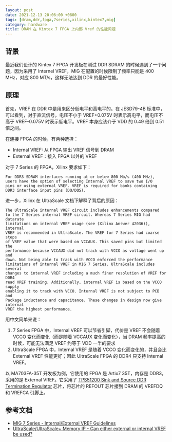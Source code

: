 ```yaml
---
layout: post
date: 2021-12-13 20:06:00 +0800
tags: [dram,ddr,fpga,7series,xilinx,kintex7,mig]
category: hardware
title: DRAM 在 Kintex 7 FPGA 上内部 Vref 的性能问题
---
```


## 背景

最近我们设计的 Kintex 7 FPGA 开发板在测试 DDR SDRAM 的时候遇到了一个问题，因为采用了 Internel VREF，MIG 在配置的时候限制了频率只能是 400 MHz，对应 800 MT/s，这样无法达到 DDR 的最好性能。

## 原理

首先，VREF 在 DDR 中是用来区分低电平和高电平的。在 JESD79-4B 标准中，可以看到，对于直流信号，电压不小于 VREF+0.075V 时表示高电平，而电压不高于 VREF-0.075V 时表示低电平。VREF 本身应该介于 VDD 的 0.49 倍到 0.51 倍之间。

在连接 FPGA 的时候，有两种选择：

- Internal VREF: 从 FPGA 输出 VREF 信号到 DRAM
- External VREF：接入 FPGA 以外的 VREF

对于 7 Series 的 FPGA，Xilinx 要求如下：

	For DDR3 SDRAM interfaces running at or below 800 Mb/s (400 MHz),
	users have the option of selecting Internal VREF to save two I/O
	pins or using external VREF. VREF is required for banks containing
	DDR3 interface input pins (DQ/DQS).

进一步，Xilinx 在 UltraScale 文档下解释了背后的原因：

	The UltraScale internal VREF circuit includes enhancements compared
	to the 7 Series internal VREF circuit. Whereas 7 Series MIG had datarate
	limitations on internal VREF usage (see (Xilinx Answer 42036)), internal
	VREF is recommended in UltraScale. The VREF for 7 Series had coarse steps
	of VREF value that were based on VCCAUX. This saved pins but limited the
	performance because VCCAUX did not track with VCCO as voltage went up and
	down. Not being able to track with VCCO enforced the performance
	limitations of internal VREF in MIG 7 Series. UltraScale includes several
	changes to internal VREF including a much finer resolution of VREF for DDR4
	read VREF training. Additionally, internal VREF is based on the VCCO supply
	enabling it to track with VCCO. Internal VREF is not subject to PCB and
	Package inductance and capacitance. These changes in design now give internal
	VREF the highest performance.

用中文简单来说：

1. 7 Series FPGA 中，Internal VREF 可以节省引脚，代价是 VREF 不会随着 VCCO 变化而变化（而是随着 VCCAUX 变化而变化），当 DRAM 频率提高的时候，可能无法满足 VREF 约等于 VDD 一半的要求
2. UltraScale FPGA 中，Internal VREF 是随着 VCCO 变化而变化的，并且会比 External VREF 性能更好；因此 UltraScale FPGA 的 DDR4 只支持 Internal VREF。

以 MA703FA-35T 开发板为例，它使用的 FPGA 是 Artix7 35T，内存是 DDR3，采用的是 External VREF。它采用了 [TPS51200 Sink and Source DDR Termination Regulator](https://www.ti.com/lit/ds/symlink/tps51200.pdf) 芯片，将芯片的 REFOUT 芯片接到 DRAM 的 VREFDQ 和 VREFCA 引脚上。

## 参考文档

- [MIG 7 Series - Internal/External VREF Guidelines](https://support.xilinx.com/s/article/42036?language=en_US)
- [UltraScale/UltraScale+ Memory IP - Can either external or internal VREF be used?](https://support.xilinx.com/s/article/64410?language=en_US)
